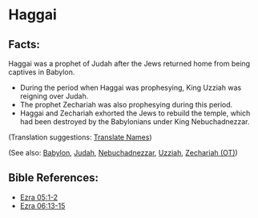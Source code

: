 # Haggai #

## Facts: ##

Haggai was a prophet of Judah after the Jews returned home from being captives in Babylon.

* During the period when Haggai was prophesying, King Uzziah was reigning over Judah.
* The prophet Zechariah was also prophesying during this period.
* Haggai and Zechariah exhorted the Jews to rebuild the temple, which had been destroyed by the Babylonians under King Nebuchadnezzar.

(Translation suggestions: [Translate Names](en/ta-vol1/translate/man/translate-names))

(See also: [Babylon](../other/babylon.md), [Judah](../other/kingdomofjudah.md), [Nebuchadnezzar](../other/nebuchadnezzar.md), [Uzziah](../other/uzziah.md), [Zechariah (OT)](../other/zechariahot.md))

## Bible References: ##

* [Ezra 05:1-2](en/tn/ezr/help/05/01)
* [Ezra 06:13-15](en/tn/ezr/help/06/13)